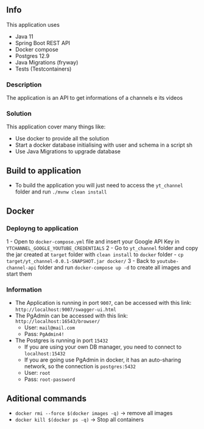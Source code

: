 ## Info
This application uses
- Java 11
- Spring Boot REST API
- Docker compose
- Postgres 12.9
- Java Migrations (fryway)
- Tests (Testcontainers)

### Description
The application is an API to get informations of a channels e its videos

### Solution
This application cover many things like:
- Use docker to provide all the solution
- Start a docker database initialising with user and schema in a script sh
- Use Java Migrations to upgrade database

## Build to application

- To build the application you will just need to access the `yt_channel` folder and run `./mvnw clean install`

## Docker

### Deployng to application
1 - Open to `docker-compose.yml` file and insert your Google API Key in `YTCHANNEL_GOOGLE_YOUTUBE_CREDENTIALS`
2 - Go to `yt_channel` folder and copy the jar created at `target` folder with `clean install` to `docker` folder
    - `cp target/yt_channel-0.0.1-SNAPSHOT.jar docker/`
3 - Back to `youtube-channel-api` folder and run `docker-compose up -d` to create all images and start them

### Information
- The Application is running in port `9007`, can be accessed with this link: `http://localhost:9007/swagger-ui.html`
- The PgAdmin can be accessed with this link: `http://localhost:16543/browser/`
    - User: `mail@mail.com`
    - Pass: `PgAdmin4!`
- The Postgres is running in port `15432`
    - If you are using your own DB manager, you need to connect to `localhost:15432`
    - If you are going use PgAdmin in docker, it has an auto-sharing network, so the connection is `postgres:5432`
    - User: `root`
    - Pass: `root-password`

## Aditional commands
- `docker rmi --force $(docker images -q)` -> remove all images
- `docker kill $(docker ps -q)` -> Stop all containers